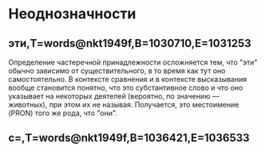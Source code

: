 # Неоднозначности
## эти,T=words@nkt1949f,B=1030710,E=1031253
Определение частеречной принадлежности осложняется тем, что "эти" обычно зависимо от существительного, в то время как тут оно самостоятельно. В контексте сравнения и в контексте высказывания вообще становится понятно, что это субстантивное слово и что оно указывает на некоторых деятелей (вероятно, по значению — животных), при этом их не называя. Получается, это местоимение (PRON) того же рода, что "они".
## с=,T=words@nkt1949f,B=1036421,E=1036533